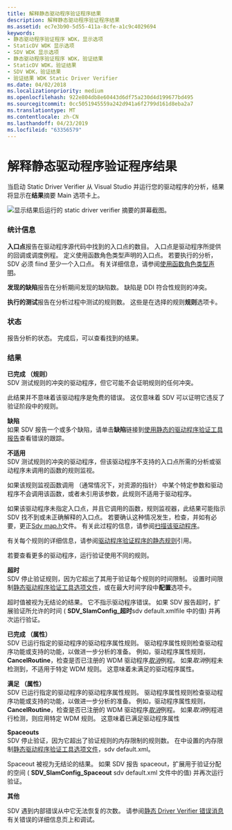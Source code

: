 ```yaml
---
title: 解释静态驱动程序验证程序结果
description: 解释静态驱动程序验证程序结果
ms.assetid: ec7e3b90-5d55-411a-8cfe-a1c9c4029694
keywords:
- 静态驱动程序验证程序 WDK，显示选项
- StaticDV WDK 显示选项
- SDV WDK 显示选项
- 静态驱动程序验证程序 WDK，验证结果
- StaticDV WDK，验证结果
- SDV WDK，验证结果
- 验证结果 WDK Static Driver Verifier
ms.date: 04/02/2018
ms.localizationpriority: medium
ms.openlocfilehash: 922e804db8e60443d6df75a230d4d199677bd495
ms.sourcegitcommit: 0cc5051945559a242d941a6f2799d161d8eba2a7
ms.translationtype: MT
ms.contentlocale: zh-CN
ms.lasthandoff: 04/23/2019
ms.locfileid: "63356579"
---
```

# <a name="interpreting-static-driver-verifier-results"></a>解释静态驱动程序验证程序结果


当启动 Static Driver Verifier 从 Visual Studio 并运行您的驱动程序的分析，结果将显示在**结果**摘要 Main 选项卡上。

![显示结果后运行的 static driver verifier 摘要的屏幕截图。](images/sdv-results-vs.png)

### <a name="span-idstatisticsspanspan-idstatisticsspanspan-idstatisticsspanstatistics"></a><span id="Statistics"></span><span id="statistics"></span><span id="STATISTICS"></span>统计信息

**入口点**报告在驱动程序源代码中找到的入口点的数目。 入口点是驱动程序所提供的回调或调度例程。 定义使用函数角色类型声明的入口点。 若要执行的分析，SDV 必须 fiind 至少一个入口点。 有关详细信息，请参阅[使用函数角色类型声明](using-function-role-type-declarations.md)。

**发现的缺陷**报告在分析期间发现的缺陷数。 缺陷是 DDI 符合性规则的冲突。

**执行的测试**报告在分析过程中测试的规则数。 这些是在选择的规则**规则**选项卡。

### <a name="span-idstatusspanspan-idstatusspanspan-idstatusspanstatus"></a><span id="Status"></span><span id="status"></span><span id="STATUS"></span>状态

报告分析的状态。 完成后，可以查看找到的结果。

### <a name="span-idresultsspanspan-idresultsspanspan-idresultsspanresults"></a><span id="Results"></span><span id="results"></span><span id="RESULTS"></span>结果

<span id="Completed__Rule_"></span><span id="completed__rule_"></span><span id="COMPLETED__RULE_"></span>**已完成 （规则）**  
SDV 测试规则的冲突的驱动程序，但它可能不会证明规则的任何冲突。

此结果并不意味着该驱动程序是免费的错误。 这仅意味着 SDV 可以证明它违反了验证阶段中的规则。

<span id="Defect"></span><span id="defect"></span><span id="DEFECT"></span>**缺陷**  
如果 SDV 报告一个或多个缺陷，请单击**缺陷**链接到[使用静态的驱动程序验证工具报告](using-the-static-driver-verifier-report.md)查看错误的跟踪。

<span id="Not_Applicable"></span><span id="not_applicable"></span><span id="NOT_APPLICABLE"></span>**不适用**  
SDV 测试规则的冲突的驱动程序，但该驱动程序不支持的入口点所需的分析或驱动程序未调用的函数的规则监视。

如果该规则监视函数调用 （通常情况下，对资源的指针） 中某个特定参数和驱动程序不会调用该函数，或者未引用该参数，此规则不适用于驱动程序。

如果该驱动程序未指定入口点，并且它调用的函数，规则监视器，此结果可能指示 SDV 找不到或未正确解释的入口点。 若要确认这种情况发生，检查，并如有必要，更正[Sdv map.h](sdv-map-h.md)文件。 有关此过程的信息，请参阅[扫描该驱动程序](scanning-the-driver.md)。

有关每个规则的详细信息，请参阅[驱动程序验证程序的静态规则](https://msdn.microsoft.com/library/windows/hardware/ff551714)引用。

若要查看更多的驱动程序，运行验证使用不同的规则。

<span id="Timeouts"></span><span id="timeouts"></span><span id="TIMEOUTS"></span>**超时**  
SDV 停止验证规则，因为它超出了其用于验证每个规则的时间限制。 设置时间限制[静态驱动程序验证工具选项文件](static-driver-verifier-options-file.md)，或在最大时间字段中**配置**选项卡。

超时值被视为无结论的结果。 它不指示驱动程序错误。 如果 SDV 报告超时，扩展验证所允许的时间 ( **SDV\_SlamConfig\_超时**sdv default.xmlfile 中的值) 并再次运行验证。

<span id="Completed__Property_"></span><span id="completed__property_"></span><span id="COMPLETED__PROPERTY_"></span>**已完成 （属性）**  
SDV 已运行指定的驱动程序的驱动程序属性规则。 驱动程序属性规则检查驱动程序功能或支持的功能，以做进一步分析的准备。 例如，驱动程序属性规则， **CancelRoutine**，检查是否已注册的 WDM 驱动程序[*取消*](https://msdn.microsoft.com/library/windows/hardware/ff540742)例程。 如果*取消*例程未检测到，不适用于特定 WDM 规则。 这意味着未满足的驱动程序属性。

<span id="Satisfied__Property_"></span><span id="satisfied__property_"></span><span id="SATISFIED__PROPERTY_"></span>**满足 （属性）**  
SDV 已运行指定的驱动程序的驱动程序属性规则。 驱动程序属性规则检查驱动程序功能或支持的功能，以做进一步分析的准备。 例如，驱动程序属性规则， **CancelRoutine**，检查是否已注册的 WDM 驱动程序[*取消*](https://msdn.microsoft.com/library/windows/hardware/ff540742)例程。 如果*取消*例程进行检测，则应用特定 WDM 规则。 这意味着已满足驱动程序属性

<span id="Spaceouts"></span><span id="spaceouts"></span><span id="SPACEOUTS"></span>**Spaceouts**  
SDV 停止验证，因为它超出了验证规则的内存限制的规则数。 在中设置的内存限制[静态驱动程序验证工具选项文件](static-driver-verifier-options-file.md)，sdv default.xml。

Spaceout 被视为无结论的结果。 如果 SDV 报告 spaceout，扩展用于验证分配的空间 ( **SDV\_SlamConfig\_Spaceout** sdv default.xml 文件中的值) 并再次运行验证。

<span id="Other"></span><span id="other"></span><span id="OTHER"></span>**其他**  

SDV 遇到内部错误从中它无法恢复的次数。  请参阅[静态 Driver Verifier 错误消息](https://docs.microsoft.com/windows-hardware/drivers/devtest/static-driver-verifier-error-messages)有关错误的详细信息页上和调试。

 

 





